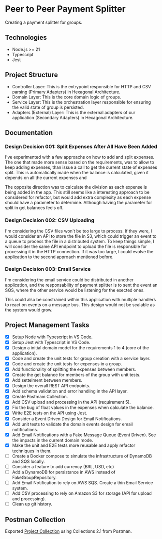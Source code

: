 # Peer to Peer Payment Splitter
Creating a payment splitter for groups.

## Technologies
- Node.js >= 21
- Typescript
- Jest

## Project Structure
- Controller Layer: This is the entrypoint responsible for HTTP and CSV parsing (Primary Adapters) in Hexagonal Architecture.
- Domain Layer: This is the core domain logic of groups.
- Service Layer: This is the orchestration layer responsible for ensuring the valid state of group is persisted.
- Adapters (External) Layer: This is the external adapters of our application (Secondary Adapters) in Hexagonal Architecture.

## Documentation

### Design Decision 001: Split Expenses After All Have Been Added
I've experimented with a few approachs on how to add and split expenses. The one that made more sense based on the requirements, was to allow to keep adding expenses, than issue a call to get the current state of expenses split. This is automatically made when the balance is calculated, given it depends on all the current expenses and 

The opposite direction was to calculate the division as each expense is being added in the app. This still seems like a interesting approach to be considered for refactor, but would add extra complexity as each expense should have a parameter to determine. Although having the parameter for split in get balances feels off.

### Design Decision 002: CSV Uploading
I'm considering the CSV files won't be too large to process. If they were, I would consider an API to store the file in S3, which could trigger an event to a queue to process the file in a distributed system. To keep things simple, I will consider the same API endpoint to upload the file is responsible for processing it in the HTTP connection. If it was too large, I could evolve the application to the second approach mentioned before.

### Design Decision 003: Email Service
I'm considering the email service could be distributed in another application, and the responsability of payment splitter is to sent the event an SQS, where the other service would be listening for the exected ones.

This could also be constrained within this application with multiple handlers to react on events on a message bus. This design would not be scalable as the system would grow.

## Project Management Tasks
- [x] Setup Node with Typescript in VS Code.
- [x] Setup Jest with Typescript in VS Code.
- [x] Design a initial domain model for the requirements 1 to 4 (core of the application).
- [x] Code and create the unit tests for group creation with a service layer.
- [x] Code and create the unit tests for expenses in a group.
- [x] Add functionality of splitting the expenses between members.
- [x] Create the get balance for members of the group with unit tests.
- [x] Add settelment between members.
- [x] Design the overall REST API endpoints.
- [x] Add schema validation and error handling in the API layer.
- [x] Create Postmam Collection.
- [x] Add CSV upload and processing in the API (requirement 5).
- [x] Fix the bug of float values in the expenses when calculate the balance.
- [x] Write E2E tests on the API using Jest.
- [x] Consider a Event Driven Design for Email Notifications.
- [x] Add unit tests to validate the domain events design for email notifications.
- [x] Add Email Notifications with a Fake Message Queue (Event Driven). See the impacts in the current domain mode.
- [x] Make the unit and E2E tests more reusable and apply refactor techniques in them.
- [ ] Create a Docker compose to simulate the infrastructure of DynamoDB and SQS locally.
- [ ] Consider a feature to add currency (BRL, USD, etc)
- [ ] Add a DynamoDB for persistance in AWS instead of FakeGroupRepository.
- [ ] Add Email Notification to rely on AWS SQS. Create a thin Email Service system.
- [ ] Add CSV processing to rely on Amazon S3 for storage (API for upload and processing).
- [ ] Clean up git history.

## Postman Collection
Exported [Project Collection](./docs/payment-splitter.postman_collection.json) using Collections 2.1 from Postman.